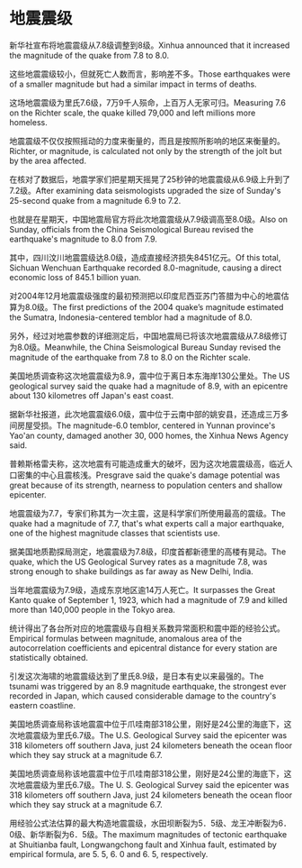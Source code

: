 # 地震震级

<p><span class="chinese">新华社宣布将地震震级从7.8级调整到8级。</span><span class="english">Xinhua announced that it increased the magnitude of the quake from 7.8 to 8.0.</span></p>

<p><span class="chinese">这些地震震级较小，但就死亡人数而言，影响差不多。</span><span class="english">Those earthquakes were of a smaller magnitude but had a similar impact in terms of deaths.</span></p>

<p><span class="chinese">这场地震震级为里氏7.6级，7万9千人殒命，上百万人无家可归。</span><span class="english">Measuring 7.6 on the Richter scale, the quake killed 79,000 and left millions more homeless.</span></p>

<p><span class="chinese">地震震级不仅仅按照摇动的力度来衡量的，而且是按照所影响的地区来衡量的。</span><span class="english">Richter, or magnitude, is calculated not only by the strength of the jolt but by the area affected.</span></p>

<p><span class="chinese">在核对了数据后，地震学家们把星期天摇晃了25秒钟的地震震级从6.9级上升到了7.2级。</span><span class="english">After examining data seismologists upgraded the size of Sunday's 25-second quake from a magnitude 6.9 to 7.2.</span></p>

<p><span class="chinese">也就是在星期天，中国地震局官方将此次地震震级从7.9级调高至8.0级。</span><span class="english">Also on Sunday, officials from the China Seismological Bureau revised the earthquake's magnitude to 8.0 from 7.9.</span></p>

<p><span class="chinese">其中，四川汶川地震震级达8.0级，造成直接经济损失8451亿元。</span><span class="english">Of this total, Sichuan Wenchuan Earthquake recorded 8.0-magnitude, causing a direct economic loss of 845.1 billion yuan.</span></p>

<p><span class="chinese">对2004年12月地震震级强度的最初预测把以印度尼西亚苏门答腊为中心的地震估算为8.0级。</span><span class="english">The first predictions of the 2004 quake’s magnitude estimated the Sumatra, Indonesia-centered temblor had a magnitude of 8.0.</span></p>

<p><span class="chinese">另外，经过对地震参数的详细测定后，中国地震局已将该次地震震级从7.8级修订为8.0级。</span><span class="english">Meanwhile, the China Seismological Bureau Sunday revised the magnitude of the earthquake from 7.8 to 8.0 on the Richter scale.</span></p>

<p><span class="chinese">美国地质调查称这次地震震级为8.9，震中位于离日本东海岸130公里处。</span><span class="english">The US geological survey said the quake had a magnitude of 8.9, with an epicentre about 130 kilometres off Japan's east coast.</span></p>

<p><span class="chinese">据新华社报道，此次地震震级6.0级，震中位于云南中部的姚安县，还造成三万多间房屋受损。</span><span class="english">The magnitude-6.0 temblor, centered in Yunnan province's Yao'an county, damaged another 30, 000 homes, the Xinhua News Agency said.</span></p>

<p><span class="chinese">普赖斯格雷夫称，这次地震有可能造成重大的破坏，因为这次地震震级高，临近人口密集的中心且震核浅。</span><span class="english">Presgrave said the quake's damage potential was great because of its strength, nearness to population centers and shallow epicenter.</span></p>

<p><span class="chinese">地震震级为7.7，专家们称其为一次主震，这是科学家们所使用最高的震级。</span><span class="english">The quake had a magnitude of 7.7, that's what experts call a major earthquake, one of the highest magnitude classes that scientists use.</span></p>

<p><span class="chinese">据美国地质勘探局测定，地震震级为7.8级，印度首都新德里的高楼有晃动。</span><span class="english">The quake, which the US Geological Survey rates as a magnitude 7.8, was strong enough to shake buildings as far away as New Delhi, India.</span></p>

<p><span class="chinese">当年地震震级为7.9级，造成东京地区逾14万人死亡。</span><span class="english">It surpasses the Great Kanto quake of September 1, 1923, which had a magnitude of 7.9 and killed more than 140,000 people in the Tokyo area.</span></p>

<p><span class="chinese">统计得出了各台所对应的地震震级与自相关系数异常面积和震中距的经验公式。</span><span class="english">Empirical formulas between magnitude, anomalous area of the autocorrelation coefficients and epicentral distance for every station are statistically obtained.</span></p>

<p><span class="chinese">引发这次海啸的地震震级达到了里氏8.9级，是日本有史以来最强的。</span><span class="english">The tsunami was triggered by an 8.9 magnitude earthquake, the strongest ever recorded in Japan, which caused considerable damage to the country's eastern coastline.</span></p>

<p><span class="chinese">美国地质调查局称该地震震中位于爪哇南部318公里，刚好是24公里的海底下，这次地震震级为里氏6.7级。</span><span class="english">The U.S. Geological Survey said the epicenter was 318 kilometers off southern Java, just 24 kilometers beneath the ocean floor which they say struck at a magnitude 6.7.</span></p>

<p><span class="chinese">美国地质调查局称该地震震中位于爪哇南部318公里，刚好是24公里的海底下，这次地震震级为里氏6.7级。</span><span class="english">The U. S. Geological Survey said the epicenter was 318 kilometers off southern Java, just 24 kilometers beneath the ocean floor which they say struck at a magnitude 6.7.</span></p>

<p><span class="chinese">用经验公式法估算的最大构造地震震级，水田坝断裂为5．5级、龙王冲断裂为6．0级、新华断裂为6．5级。</span><span class="english">The maximum magnitudes of tectonic earthquake at Shuitianba fault, Longwangchong fault and Xinhua fault, estimated by empirical formula, are 5. 5, 6. 0 and 6. 5, respectively.</span></p>

